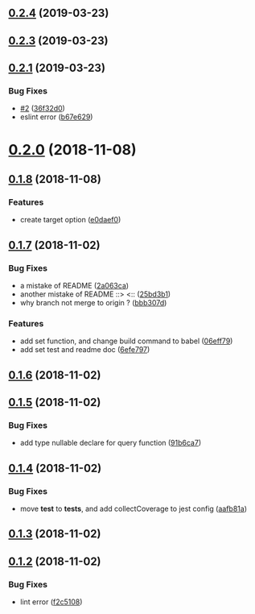 ## [0.2.4](https://github.com/harvey-woo/key-serializer/compare/v0.2.3...v0.2.4) (2019-03-23)



## [0.2.3](https://github.com/harvey-woo/key-serializer/compare/v0.2.1...v0.2.3) (2019-03-23)



## [0.2.1](https://github.com/harvey-woo/key-serializer/compare/v0.2.0...v0.2.1) (2019-03-23)


### Bug Fixes

* [#2](https://github.com/harvey-woo/key-serializer/issues/2) ([36f32d0](https://github.com/harvey-woo/key-serializer/commit/36f32d0))
* eslint error ([b67e629](https://github.com/harvey-woo/key-serializer/commit/b67e629))



# [0.2.0](https://github.com/harvey-woo/key-serializer/compare/v0.1.8...v0.2.0) (2018-11-08)



## [0.1.8](https://github.com/harvey-woo/key-serializer/compare/v0.1.7...v0.1.8) (2018-11-08)


### Features

* create target option ([e0daef0](https://github.com/harvey-woo/key-serializer/commit/e0daef0))



## [0.1.7](https://github.com/harvey-woo/key-serializer/compare/v0.1.6...v0.1.7) (2018-11-02)


### Bug Fixes

* a mistake of README ([2a063ca](https://github.com/harvey-woo/key-serializer/commit/2a063ca))
* another mistake of README ::> <:: ([25bd3b1](https://github.com/harvey-woo/key-serializer/commit/25bd3b1))
* why branch not merge to origin ? ([bbb307d](https://github.com/harvey-woo/key-serializer/commit/bbb307d))


### Features

* add set function, and change build command to babel ([06eff79](https://github.com/harvey-woo/key-serializer/commit/06eff79))
* add set test and readme doc ([6efe797](https://github.com/harvey-woo/key-serializer/commit/6efe797))



## [0.1.6](https://github.com/harvey-woo/key-serializer/compare/v0.1.5...v0.1.6) (2018-11-02)



## [0.1.5](https://github.com/harvey-woo/key-serializer/compare/v0.1.4...v0.1.5) (2018-11-02)


### Bug Fixes

* add type nullable declare for query function ([91b6ca7](https://github.com/harvey-woo/key-serializer/commit/91b6ca7))



## [0.1.4](https://github.com/harvey-woo/key-serializer/compare/v0.1.3...v0.1.4) (2018-11-02)


### Bug Fixes

* move __test__ to __tests__, and add collectCoverage to jest config ([aafb81a](https://github.com/harvey-woo/key-serializer/commit/aafb81a))



## [0.1.3](https://github.com/harvey-woo/key-serializer/compare/v0.1.2...v0.1.3) (2018-11-02)



## [0.1.2](https://github.com/harvey-woo/key-serializer/compare/f2c5108...v0.1.2) (2018-11-02)


### Bug Fixes

* lint error ([f2c5108](https://github.com/harvey-woo/key-serializer/commit/f2c5108))



